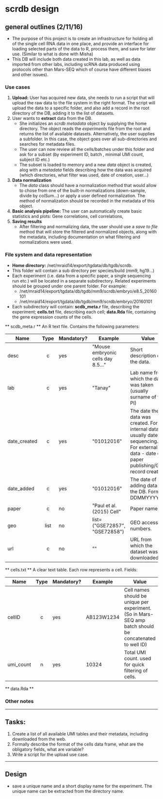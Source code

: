 # scrdb design

## general outlines (2/11/16)

 - The purpose of this project is to create an infrastructure for holding all of the single cell RNA data in one place, 
  and provide an interface for loading selected parts of the data to R, process them, and save for later use. (Similar to what is done with Misha)
 - This DB will include both data created in this lab, as well as data imported from other labs, including scRNA data produced using protocols other than Mars-SEQ 
 which of course have different biases and other issues).
 
### Use cases 
1. **Upload:** User has acquired new data, she needs to run a script that will upload the raw data to the file system in the right format.
The script will upload the data to a specific folder, and also add a record in the root directory of the DB, adding it to the list of datasets.
2. User wants to **extract** data from the DB. 
	- She initializes an *scrdb metadata* object by supplying the home directory. The object reads the *experiments* file from the root and returns the list of available datasets.
	Alternatively, the user supplies a subfolder. In this case, the object goes over all sub-directories and searches for metadata files.
	- The user can now review all the cells/batches under this folder and ask for a subset (by experiment ID, batch , minimal UMI count, subject ID etc.)
	- The subset is loaded to memory and a new *data* object is created, alog with a *metadata* fields describing how the data was acquired
	 (which directories, what filter was used, date of creation, user...)
3. **Data normalization** 
	- The *data* class should  have a normalization method that would allow to chose from one of the built-in normalizations (down-sample, divide by colSum...) 
	or apply a user defined normalization. The method of normalization should be recorded in the metadata of this object. 
4. **Basic analysis pipeline:** The user can automatically create basic statistics and plots: Gene correlations, cell correlations, 
5. **Saving results**
	- After filtering and normalizing data, the user should use a *save to file* method that will store the filtered and normalized objects, along with the metadata, 
	including documentation on what filtering and normalizations were used. 

### File system and data representation 
- **Home directory:** /net/mraid14/export/tgdata/db/tgdb/scrdb. 
- This folder will contain a sub directory per species/build (mm9, hg19...)
- Each experiment (i.e. data from a specific paper, a single sequencing run etc.) will be located in a separate subdirectory. Related experiments should be grouped under one parent folder. For example:  
	- /net/mraid14/export/tgdata/db/tgdb/mm9/scrdb/embryo/e8.5_20160101 
	- /net/mraid14/export/tgdata/db/tgdb/mm9/scrdb/embryo/20160101
- Each subdirectory will contain: **scdb_meta.r** file, describing the experiment; **cells.txt** file, describing each cell; **data.Rda** file, containing the gene expression counts of the cells.


** scdb_meta.r **
An R text file. Contains the following parameters: 
	
Name | Type | Mandatory? | Example | Value 
--- | :---: | --- | --- |---
desc | c | yes | "Mouse embryonic cells day 8.5..." |  Short description of the data.
lab | c | yes | "Tanay" | Lab name from which the data was taken (usually surname of the PI) 
date_created | c | yes | "01012016" | The date the data was created. For internal data - usually date of sequencing. For external data - date of paper publishing/GEO record creation  
date_added | c | yes | "01012016" | The date of adding data to the DB. Format DDMMYYYY
paper | c | no | "Paul et al. (2015) Cell" | Paper name 
geo | list | no | list=("GSE72857", "GSE72858") | GEO accession numbers. 
url | c | no | "" |  URL from which the dataset was downloaded. 

**  cells.txt **
A clear text table. Each  row represents a cell. Fields: 

Name | Type | Mandatory? | Example | Value 
--- | :---: | --- | --- |---
cellID | c | yes | AB123W1234 | Cell names should be unique per experiment. (So in Mars-SEQ amp batch should be concatenated to well ID)
umi_count | n | yes | 10324 | Total UMI count. used for quick filtering of cells. 

**  data.Rda **
	
	
	
### Other notes

---

## Tasks: 
1. Create a list of all available UMI tables and their metadata, including downloaded from the web.
2. Formally describe the format of the cells data frame, what are the obligatory fields, what are variable?
3. Write a script for the upload use case.

  
---

## Design

- save a unique name and a short display name for the experiment. The unique name can be extracted from the directory name. 
